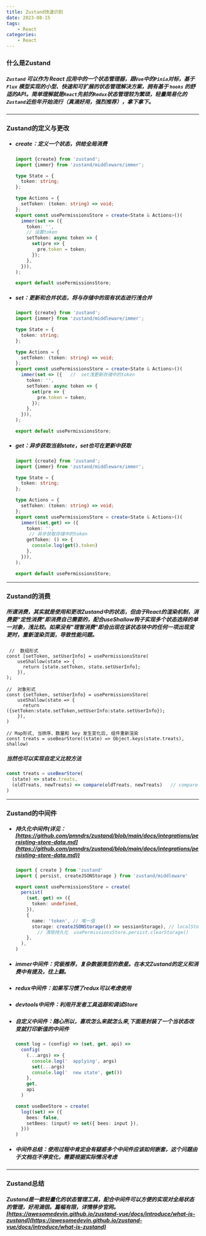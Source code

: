 ```yaml
---
title: Zustand快速识别
date: 2023-08-15
tags:
    - React
categories:
    - React
---
```


### 什么是Zustand

##### 				`Zustand` 可以作为 React 应用中的一个状态管理器，跟`Vue`中的`Pinia`对标，基于 `Flux` 模型实现的小型、快速和可扩展的状态管理解决方案，拥有基于 `hooks` 的舒适的API。简单理解就是`React`先前的`Redux`状态管理较为繁琐，轻量简易化的`Zustand`近些年开始流行（真滴好用，强烈推荐），拿下拿下。

------

### Zustand的定义与更改

- ##### create：定义一个状态，供给全局消费

  ```typescript
  import {create} from 'zustand';
  import {immer} from 'zustand/middleware/immer';
  
  type State = {
    token: string;
  };
  
  type Actions = {
    setToken: (token: string) => void;
  };
  export const usePermissionsStore = create<State & Actions>()(
    immer(set => ({
      token: '',
      // 设置token
      setToken: async token => {
        set(pre => {
          pre.token = token;
        });
      },
    })),
  );
  
  export default usePermissionsStore;
  
  ```

- ##### set：更新和合并状态，将与存储中的现有状态进行浅合并

  ```typescript
  import {create} from 'zustand';
  import {immer} from 'zustand/middleware/immer';
  
  type State = {
    token: string;
  };
  
  type Actions = {
    setToken: (token: string) => void;
  };
  export const usePermissionsStore = create<State & Actions>()(
    immer(set => ({   //  set浅更新存储中的token
      token: '',
      setToken: async token => {
        set(pre => {
          pre.token = token;
        });
      },
    })),
  );
  
  export default usePermissionsStore;
  ```

- ##### get：异步获取当前state，set也可在更新中获取

  ```typescript
  import {create} from 'zustand';
  import {immer} from 'zustand/middleware/immer';
  
  type State = {
    token: string;
  };
  
  type Actions = {
    setToken: (token: string) => void;
  };
  export const usePermissionsStore = create<State & Actions>()(
    immer((set,get) => ({ 
      token: '',
       // 异步获取存储中的token  
      getToken: () => {
        console.log(get().token) 
      },
    })),
  );
  
  export default usePermissionsStore;
  ```


------

### Zustand的消费

##### 		所谓消费，其实就是使用和更改Zustand中的状态，但由于React的渲染机制，消费要“定性消费”即消费自己需要的，配合useShallow钩子实现多个状态选择的单一对象，浅比较。如果没有"理智消费"即会出现在该状态块中的任何一项出现变更时，重新渲染页面，导致性能问题。	

```tsx
 //  数组形式
const [setToken, setUserInfo] = usePermissionsStore(
    useShallow(state => {
      return [state.setToken, state.setUserInfo];
    }),
);

//  对象形式
const {setToken, setUserInfo} = usePermissionsStore(
    useShallow(state => {
      return ({setToken:state.setToken,setUserInfo:state.setUserInfo});
    }),
)

// Map形式, 当排序、数量和 key 发生变化后, 组件重新渲染
const treats = useBearStore((state) => Object.keys(state.treats), shallow)
```

##### 		当然也可以实现自定义比较方法

```typescript
const treats = useBearStore(
  (state) => state.treats,
  (oldTreats, newTreats) => compare(oldTreats, newTreats)   // compare 为自定义的比较方法 返回boolean
)
```

------

### Zustand的中间件

- ##### 持久化中间件(详见：[https://github.com/pmndrs/zustand/blob/main/docs/integrations/persisting-store-data.md](https://github.com/pmndrs/zustand/blob/main/docs/integrations/persisting-store-data.md))

  ```typescript
  import { create } from 'zustand'
  import { persist, createJSONStorage } from 'zustand/middleware'
  
  export const usePermissionsStore = create(
    persist(
      (set, get) => ({
        token: undefined,
      }),
      {
        name: 'token', // 唯一值
        storage: createJSONStorage(() => sessionStorage), // localStorage持久 sessionStorage 页面生命期
          // 清除持久化  usePermissionsStore.persist.clearStorage()
      },
    ),
  )
  ```

- ##### immer中间件：究极推荐，复杂数据类型的救星。在本文Zustand的定义和消费中有提及，往上翻。

- ##### redux中间件：如果写习惯了redux可以考虑使用

- ##### devtools中间件：利用开发者工具追踪和调试Store

- ##### 自定义中间件：随心所以，喜欢怎么来就怎么来,下面是封装了一个当状态改变就打印新值的中间件

  ```typescript
  const log = (config) => (set, get, api) =>
    config(
      (...args) => {
        console.log('  applying', args)
        set(...args)
        console.log('  new state', get())
      },
      get,
      api
    )
  
  const useBeeStore = create(
    log((set) => ({
      bees: false,
      setBees: (input) => set({ bees: input }),
    }))
  )
  ```

- ##### 中间件总结：使用过程中肯定会有疑惑多个中间件应该如何嵌套，这个问题由于文档在不停变化，需要根据实际情况考虑

------

### Zustand总结    

##### 		Zustand是一款轻量化的状态管理工具，配合中间件可以方便的实现对全局状态的管理，好用滴很。篇幅有限，详情移步官网。[https://awesomedevin.github.io/zustand-vue/docs/introduce/what-is-zustand](https://awesomedevin.github.io/zustand-vue/docs/introduce/what-is-zustand)

